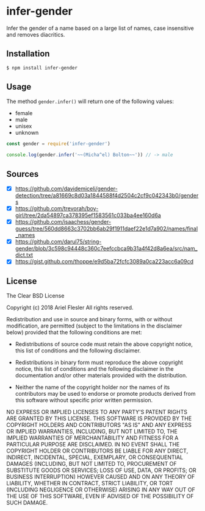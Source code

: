 # infer-gender

Infer the gender of a name based on a large list of names, case insensitive and removes diacritics.

## Installation

```sh
$ npm install infer-gender
```

## Usage

The method `gender.infer()` will return one of the following values:

- female
- male
- unisex
- unknown

```js
const gender = require('infer-gender')

console.log(gender.infer('~~(Micha^el) Bolton~~')) // -> male
```

## Sources

- [x] https://github.com/davidemiceli/gender-detection/tree/a81669c8d03a1844588f4d2504c2cf9c042343b0/genders
- [x] https://github.com/trevorah/boy-girl/tree/2da54897ca378395ef1583561c033ba4ee160d6a
- [x] https://github.com/isaachess/gender-guess/tree/560dd8663c3702bb6ab29f1911daef22e1d7a902/names/final_names
- [x] https://github.com/darul75/string-gender/blob/3c598c94448c360c7eefccbca9b31a4f42d8a6ea/src/nam_dict.txt
- [x] https://gist.github.com/thoppe/e9d5ba72fcfc3089a0ca223acc6a09cd

## License

The Clear BSD License

Copyright (c) 2018 Ariel Flesler
All rights reserved.

Redistribution and use in source and binary forms, with or without
modification, are permitted (subject to the limitations in the disclaimer
below) provided that the following conditions are met:

- Redistributions of source code must retain the above copyright notice, this list of conditions and the following disclaimer.

- Redistributions in binary form must reproduce the above copyright	notice, this list of conditions and the following disclaimer in the	documentation and/or other materials provided with the distribution.

- Neither the name of the copyright holder nor the names of its	contributors may be used to endorse or promote products derived from this	software without specific prior written permission.

NO EXPRESS OR IMPLIED LICENSES TO ANY PARTY'S PATENT RIGHTS ARE GRANTED BY
THIS LICENSE. THIS SOFTWARE IS PROVIDED BY THE COPYRIGHT HOLDERS AND
CONTRIBUTORS "AS IS" AND ANY EXPRESS OR IMPLIED WARRANTIES, INCLUDING, BUT NOT
LIMITED TO, THE IMPLIED WARRANTIES OF MERCHANTABILITY AND FITNESS FOR A
PARTICULAR PURPOSE ARE DISCLAIMED. IN NO EVENT SHALL THE COPYRIGHT HOLDER OR
CONTRIBUTORS BE LIABLE FOR ANY DIRECT, INDIRECT, INCIDENTAL, SPECIAL,
EXEMPLARY, OR CONSEQUENTIAL DAMAGES (INCLUDING, BUT NOT LIMITED TO,
PROCUREMENT OF SUBSTITUTE GOODS OR SERVICES; LOSS OF USE, DATA, OR PROFITS; OR
BUSINESS INTERRUPTION) HOWEVER CAUSED AND ON ANY THEORY OF LIABILITY, WHETHER
IN CONTRACT, STRICT LIABILITY, OR TORT (INCLUDING NEGLIGENCE OR OTHERWISE)
ARISING IN ANY WAY OUT OF THE USE OF THIS SOFTWARE, EVEN IF ADVISED OF THE
POSSIBILITY OF SUCH DAMAGE.
